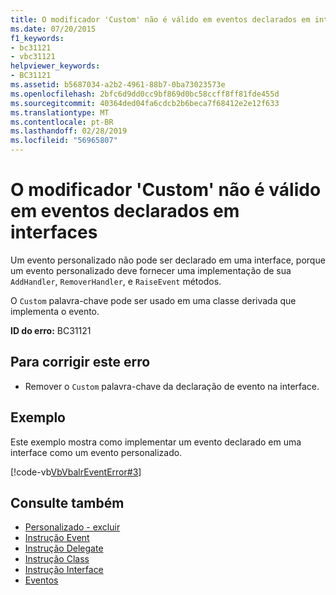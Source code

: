 ```yaml
---
title: O modificador 'Custom' não é válido em eventos declarados em interfaces
ms.date: 07/20/2015
f1_keywords:
- bc31121
- vbc31121
helpviewer_keywords:
- BC31121
ms.assetid: b5687034-a2b2-4961-88b7-0ba73023573e
ms.openlocfilehash: 2bfc6d9dd0cc9bf869d0bc58ccff8ff81fde455d
ms.sourcegitcommit: 40364ded04fa6cdcb2b6beca7f68412e2e12f633
ms.translationtype: MT
ms.contentlocale: pt-BR
ms.lasthandoff: 02/28/2019
ms.locfileid: "56965807"
---
```

# <a name="custom-modifier-is-not-valid-on-events-declared-in-interfaces"></a>O modificador 'Custom' não é válido em eventos declarados em interfaces
Um evento personalizado não pode ser declarado em uma interface, porque um evento personalizado deve fornecer uma implementação de sua `AddHandler`, `RemoverHandler`, e `RaiseEvent` métodos.  
  
 O `Custom` palavra-chave pode ser usado em uma classe derivada que implementa o evento.  
  
 **ID do erro:** BC31121  
  
## <a name="to-correct-this-error"></a>Para corrigir este erro  
  
-   Remover o `Custom` palavra-chave da declaração de evento na interface.  
  
## <a name="example"></a>Exemplo  
 Este exemplo mostra como implementar um evento declarado em uma interface como um evento personalizado.  
  
 [!code-vb[VbVbalrEventError#3](~/samples/snippets/visualbasic/VS_Snippets_VBCSharp/VbVbalrEventError/VB/VbVbalrEventError.vb#3)]  
  
## <a name="see-also"></a>Consulte também
- [Personalizado - excluir](https://msdn.microsoft.com/library/dc62be07-c896-4866-a533-982a661d143f)
- [Instrução Event](../../visual-basic/language-reference/statements/event-statement.md)
- [Instrução Delegate](../../visual-basic/language-reference/statements/delegate-statement.md)
- [Instrução Class](../../visual-basic/language-reference/statements/class-statement.md)
- [Instrução Interface](../../visual-basic/language-reference/statements/interface-statement.md)
- [Eventos](../../visual-basic/programming-guide/language-features/events/index.md)
